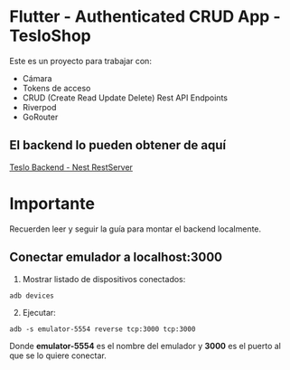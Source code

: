 # Flutter - Authenticated CRUD App - TesloShop

Este es un proyecto para trabajar con:

* Cámara
* Tokens de acceso
* CRUD (Create Read Update Delete) Rest API Endpoints
* Riverpod
* GoRouter


## El backend lo pueden obtener de aquí

[Teslo Backend - Nest RestServer](https://hub.docker.com/repository/docker/klerith/flutter-backend-teslo-shop/general)

# Importante
Recuerden leer y seguir la guía para montar el backend localmente.


## Conectar emulador a localhost:3000

1. Mostrar listado de dispositivos conectados:

```
adb devices
```

2. Ejecutar:

```
adb -s emulator-5554 reverse tcp:3000 tcp:3000
```

Donde **emulator-5554** es el nombre del emulador y **3000** es el puerto al que se lo quiere conectar.
